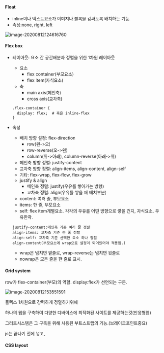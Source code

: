# 

#### Float 

* inline이나 텍스트요소가 이미지나 블록을 감싸도록 배치하는 기능.
* 속성:none, right, left

![image-20200812124616760](C:\Users\kimyeunjung\AppData\Roaming\Typora\typora-user-images\image-20200812124616760.png)

#### Flex box

* 레이아웃: 요소 간 공간배분과 정렬을 위한 1차원 레이아웃

  * 요소
    * flex container(부모요소)
    * flex item(자식요소)
  * 축
    * main axis(메인축)
    * cross axis(교차축)

  ```
  .flex-container {
  	display: flex;  # 혹은 inline-flex
  }
  ```

* 속성

  * 배치 방향 설정: flex-direction
    * row(왼->오)
    * row-reverse(오->왼)
    * column(위->아래), column-reverse(아래->위)
  * 메인축 방향 정렬: justify-content
  * 교차축 방향 정렬: align-items, align-content, align-self
  * 기타: flex-wrap, flex-flow, flex-grow
  * justify & align
    * 메인축 정렬: justify(우유를 쌓아가는 방향)
    * 교차축 정렬: align(우유를 쌓을 때 배치부분)
  * content: 여러 줄, 부모요소
  * items: 한 줄, 부모요소
  * self: flex item개별요소. 각각의 우유를 어떤 방향으로 쌓을 건지, 자식요소. 우유한곽. 

  ```
  justify-content:메인축 기준 여러 줄 정렬
  align-items: 교차축 기준 한 줄 정렬
  align-self: 교차축 기준 선택한 요소 하나 정렬
  align-content(부모요소에 wrap으로 설정이 되어있어야 적용됨.)
  ```

  * wrap은 넘치면 밑줄로, wrap-reverse는 넘치면 윗줄로
  * nowrap은 모든 줄을 한 줄로 표시.



#### Grid system

row가 flex-container(부모)의 역할. display:flex가 선언되는 구문.

![image-20200812153551591](C:\Users\kimyeunjung\AppData\Roaming\Typora\typora-user-images\image-20200812153551591.png)

플렉스 1차원으로 강력하게 정렬하기위해

하나의 웹을 구축하여 다양한 디바이스에 최적화된 사이트를 제공하는것(반응형웹)

그리트시스템은 그 구축을 위해 사용된 부트스트랩의 기능.(브레이크포인트중요)



js는 <body>끝나기 전에 넣고, 

#### CSS layout

